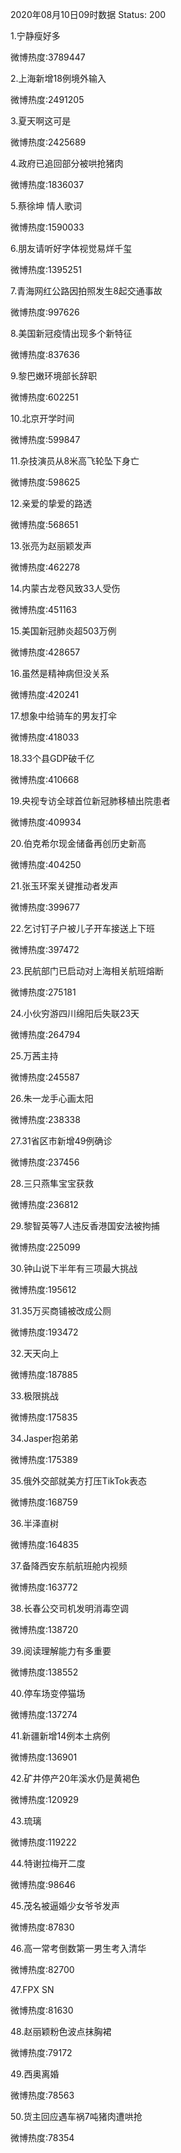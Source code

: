 2020年08月10日09时数据
Status: 200

1.宁静瘦好多

微博热度:3789447

2.上海新增18例境外输入

微博热度:2491205

3.夏天啊这可是

微博热度:2425689

4.政府已追回部分被哄抢猪肉

微博热度:1836037

5.蔡徐坤 情人歌词

微博热度:1590033

6.朋友请听好字体视觉易烊千玺

微博热度:1395251

7.青海网红公路因拍照发生8起交通事故

微博热度:997626

8.美国新冠疫情出现多个新特征

微博热度:837636

9.黎巴嫩环境部长辞职

微博热度:602251

10.北京开学时间

微博热度:599847

11.杂技演员从8米高飞轮坠下身亡

微博热度:598625

12.亲爱的挚爱的路透

微博热度:568651

13.张亮为赵丽颖发声

微博热度:462278

14.内蒙古龙卷风致33人受伤

微博热度:451163

15.美国新冠肺炎超503万例

微博热度:428657

16.虽然是精神病但没关系

微博热度:420241

17.想象中给骑车的男友打伞

微博热度:418033

18.33个县GDP破千亿

微博热度:410668

19.央视专访全球首位新冠肺移植出院患者

微博热度:409934

20.伯克希尔现金储备再创历史新高

微博热度:404250

21.张玉环案关键推动者发声

微博热度:399677

22.乞讨钉子户被儿子开车接送上下班

微博热度:397472

23.民航部门已启动对上海相关航班熔断

微博热度:275181

24.小伙穷游四川绵阳后失联23天

微博热度:264794

25.万茜主持

微博热度:245587

26.朱一龙手心画太阳

微博热度:238338

27.31省区市新增49例确诊

微博热度:237456

28.三只燕隼宝宝获救

微博热度:236812

29.黎智英等7人违反香港国安法被拘捕

微博热度:225099

30.钟山说下半年有三项最大挑战

微博热度:195612

31.35万买商铺被改成公厕

微博热度:193472

32.天天向上

微博热度:187885

33.极限挑战

微博热度:175835

34.Jasper抱弟弟

微博热度:175389

35.俄外交部就美方打压TikTok表态

微博热度:168759

36.半泽直树

微博热度:164835

37.备降西安东航航班舱内视频

微博热度:163772

38.长春公交司机发明消毒空调

微博热度:138720

39.阅读理解能力有多重要

微博热度:138552

40.停车场变停猫场

微博热度:137274

41.新疆新增14例本土病例

微博热度:136901

42.矿井停产20年溪水仍是黄褐色

微博热度:120929

43.琉璃

微博热度:119222

44.特谢拉梅开二度

微博热度:98646

45.茂名被逼婚少女爷爷发声

微博热度:87830

46.高一常考倒数第一男生考入清华

微博热度:82700

47.FPX SN

微博热度:81630

48.赵丽颖粉色波点抹胸裙

微博热度:79172

49.西奥离婚

微博热度:78563

50.货主回应遇车祸7吨猪肉遭哄抢

微博热度:78354

